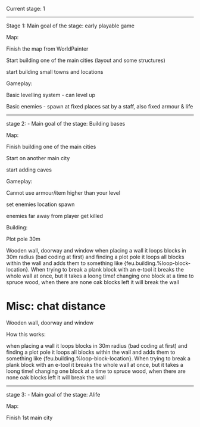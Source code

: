 
Current stage: 1

---
Stage 1: Main goal of the stage: early playable game

Map:

Finish the map from WorldPainter

Start building one of the main cities (layout and some structures)

start building small towns and locations


Gameplay:

Basic levelling system - can level up 

Basic enemies - spawn at fixed places sat by a staff, also fixed armour & life 

---
stage 2: - Main goal of the stage: Building bases

Map:

Finish building one of the main cities

Start on another main city

start adding caves


Gameplay:

Cannot use armour/item higher than your level

set enemies location spawn

enemies far away from player get killed


Building:

Plot pole 30m

Wooden wall, doorway and window 
when placing a wall it loops blocks in 30m radius (bad coding at first) and finding a plot pole it loops all blocks within the wall and adds them to something like {feu.building.%loop-block-location}. When trying to break a plank block with an e-tool it breaks the whole wall at once, but it takes a loong time! changing one block at a time to spruce wood, when there are none oak blocks left it will break the wall

Misc:
chat distance
=======

Wooden wall, doorway and window

How this works:

when placing a wall it loops blocks in 30m radius (bad coding at first) and finding a plot pole it loops all blocks within the wall and adds them to something like {feu.building.%loop-block-location}. When trying to break a plank block with an e-tool it breaks the whole wall at once, but it takes a loong time! changing one block at a time to spruce wood, when there are none oak blocks left it will break the wall

---
stage 3: - Main goal of the stage: Alife

Map:

Finish 1st main city



